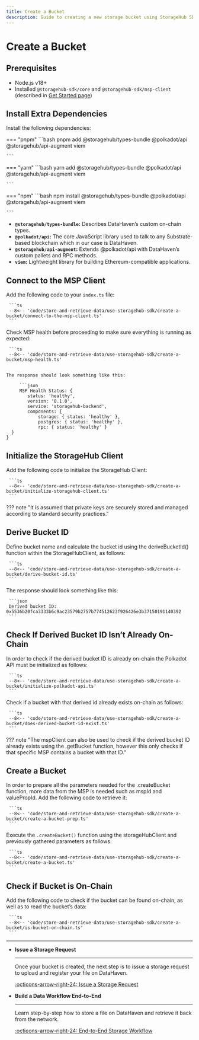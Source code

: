 ```yaml
---
title: Create a Bucket
description: Guide to creating a new storage bucket using StorageHub SDK.
---
```


# Create a Bucket

## Prerequisites
- Node.js v18+
- Installed `@storagehub-sdk/core` and `@storagehub-sdk/msp-client` (described in [Get Started page](/store-and-retrieve-data/use-storagehub-sdk/get-started.md))

## Install Extra Dependencies

Install the following dependencies:

=== "pnpm"
    ```bash
    pnpm add @storagehub/types-bundle @polkadot/api @storagehub/api-augment viem

    ```
=== "yarn"
    ```bash
    yarn add @storagehub/types-bundle @polkadot/api @storagehub/api-augment viem

    ```
=== "npm"
    ```bash
    npm install @storagehub/types-bundle @polkadot/api @storagehub/api-augment viem

    ```
- **`@storagehub/types-bundle`:** Describes DataHaven’s custom on-chain types.
- **`@polkadot/api`:** The core JavaScript library used to talk to any Substrate-based blockchain which in our case is DataHaven.
- **`@storagehub/api-augment`:** Extends @polkadot/api with DataHaven’s custom pallets and RPC methods.
- **`viem`:** Lightweight library for building Ethereum-compatible applications.

## Connect to the MSP Client

Add the following code to your `index.ts` file:

     ```ts
     --8<-- 'code/store-and-retrieve-data/use-storagehub-sdk/create-a-bucket/connect-to-the-msp-client.ts'
     ```

Check MSP health before proceeding to make sure everything is running as expected:

     ```ts
     --8<-- 'code/store-and-retrieve-data/use-storagehub-sdk/create-a-bucket/msp-health.ts'
```

The response should look something like this:

     ```json
     MSP Health Status: {
        status: 'healthy',
        version: '0.1.0',
        service: 'storagehub-backend',
        components: {
            storage: { status: 'healthy' },
            postgres: { status: 'healthy' },
            rpc: { status: 'healthy' }
  }
}
```

## Initialize the StorageHub Client 

Add the following code to initialize the StorageHub Client:

     ```ts
     --8<-- 'code/store-and-retrieve-data/use-storagehub-sdk/create-a-bucket/initialize-storagehub-client.ts'
     ```

 ??? note "It is assumed that private keys are securely stored and managed according to standard security practices."
    
## Derive Bucket ID

Define bucket name and calculate the bucket id using the deriveBucketId() function within the StorageHubClient, as follows:

     ```ts
     --8<-- 'code/store-and-retrieve-data/use-storagehub-sdk/create-a-bucket/derive-bucket-id.ts'
     ```

The response should look something like this:

     ```json
     Derived bucket ID: 0x5536b20fca3333b6c9ac23579b2757b774512623f926426e3b37150191140392
     ```

## Check If Derived Bucket ID Isn’t Already On-Chain

In order to check if the derived bucket ID is already on-chain the Polkadot API must be initialized as follows:

     ```ts
     --8<-- 'code/store-and-retrieve-data/use-storagehub-sdk/create-a-bucket/initialize-polkadot-api.ts'
     ```

Check if a bucket with that derived id already exists on-chain as follows:

     ```ts
     --8<-- 'code/store-and-retrieve-data/use-storagehub-sdk/create-a-bucket/does-derived-bucket-id-exist.ts'
     ```

 ??? note "The mspClient can also be used to check if the derived bucket ID already exists using the .getBucket function, however this only checks if that specific MSP contains a bucket with that ID."

## Create a Bucket

In order to prepare all the parameters needed for the .createBucket function, more data from the MSP is needed such as mspId and valuePropId. Add the following code to retrieve it:

     ```ts
     --8<-- 'code/store-and-retrieve-data/use-storagehub-sdk/create-a-bucket/create-a-bucket-prep.ts'
     ```

Execute the `.createBucket()` function using the storageHubClient and previously gathered parameters as follows:

     ```ts
     --8<-- 'code/store-and-retrieve-data/use-storagehub-sdk/create-a-bucket/create-a-bucket.ts'
     ```

## Check if Bucket is On-Chain

Add the following code to check if the bucket can be found on-chain, as well as to read the bucket’s data:

     ```ts
     --8<-- 'code/store-and-retrieve-data/use-storagehub-sdk/create-a-bucket/is-bucket-on-chain.ts'
     ```

---

<div class="grid cards" markdown>

-   __Issue a Storage Request__

    ---

    Once your bucket is created, the next step is to issue a storage request to upload and register your file on DataHaven.

    [:octicons-arrow-right-24: Issue a Storage Request](/store-and-retrieve-data/use-storagehub-sdk/issue-a-storage-request.md)

-   __Build a Data Workflow End-to-End__

    ---

    Learn step-by-step how to store a file on DataHaven and retrieve it back from the network.

    [:octicons-arrow-right-24: End-to-End Storage Workflow](/store-and-retrieve-data/use-storagehub-sdk/end-to-end-storage-workflow.md)

</div>